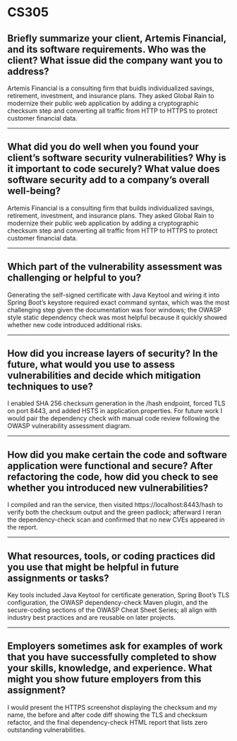 # CS305


## Briefly summarize your client, Artemis Financial, and its software requirements. Who was the client? What issue did the company want you to address?
Artemis Financial is a consulting firm that buidls individualized savings, retirement, investment, and insurance plans. They asked Global Rain to modernize their public web application by adding a cryptographic checksum step and converting all traffic from HTTP to HTTPS to protect customer financial data.

---
## What did you do well when you found your client’s software security vulnerabilities? Why is it important to code securely? What value does software security add to a company’s overall well-being?
Artemis Financial is a consulting firm that builds individualized savings, retirement, investment, and insurance plans. They asked Global Rain to modernize their public web application by adding a cryptographic checksum step and converting all traffic from HTTP to HTTPS to protect customer financial data.

---
## Which part of the vulnerability assessment was challenging or helpful to you?
Generating the self-signed certificate with Java Keytool and wiring it into Spring Boot’s keystore required exact command syntax, which was the most challenging step given the documentation was foor windows; the OWASP style static dependency check was most helpful because it quickly showed whether new code introduced additional risks.

---
## How did you increase layers of security? In the future, what would you use to assess vulnerabilities and decide which mitigation techniques to use?
I enabled SHA 256 checksum generation in the /hash endpoint, forced TLS on port 8443, and added HSTS in application.properties. For future work I would pair the dependency check with manual code review following the OWASP vulnerability assessment diagram.

---
## How did you make certain the code and software application were functional and secure? After refactoring the code, how did you check to see whether you introduced new vulnerabilities?
I compiled and ran the service, then visited https://localhost:8443/hash to verify both the checksum output and the green padlock; afterward I reran the dependency-check scan and confirmed that no new CVEs appeared in the report.

---
## What resources, tools, or coding practices did you use that might be helpful in future assignments or tasks?
Key tools included Java Keytool for certificate generation, Spring Boot’s TLS configuration, the OWASP dependency-check Maven plugin, and the secure-coding sections of the OWASP Cheat Sheet Series; all align with industry best practices and are reusable on later projects.

---
## Employers sometimes ask for examples of work that you have successfully completed to show your skills, knowledge, and experience. What might you show future employers from this assignment?
I would present the HTTPS screenshot displaying the checksum and my name, the before and after code diff showing the TLS and checksum refactor, and the final dependency-check HTML report that lists zero outstanding vulnerabilities.

